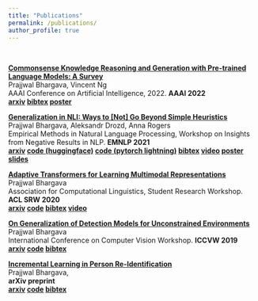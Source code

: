 ```yaml
---
title: "Publications"
permalink: /publications/
author_profile: true
---
```

<br>

<b>[Commonsense Knowledge Reasoning and Generation with Pre-trained Language Models: A Survey](../publications/commonsense_survey_aaai_2022)</b> <br>
Prajjwal Bhargava, Vincent Ng <br>
AAAI Conference on Artificial Intelligence, 2022. <b> AAAI 2022 </b><br>
<b> [arxiv](https://arxiv.org/abs/2201.12438)  [bibtex](https://raw.githubusercontent.com/prajjwal1/prajjwal1.github.io/master/bibtex/commonsense_survey_aaai_22.bib) [poster](https://github.com/prajjwal1/prajjwal1.github.io/raw/master/research/aaai-22/survey_poster.pdf)</b>


<b>[Generalization in NLI: Ways to [Not] Go Beyond Simple Heuristics](../publications/GeneralizationNliEmnlp)</b> <br>
Prajjwal Bhargava, Aleksandr Drozd, Anna Rogers <br>
Empirical Methods in Natural Language Processing, Workshop on Insights from Negative Results in NLP. <b> EMNLP 2021 </b><br>
<b> [arxiv](https://arxiv.org/abs/2110.01518)  [code (huggingface)](https://github.com/prajjwal1/generalize_lm_nli)  [code (pytorch lightning)](https://github.com/vecto-ai/langmo)  [bibtex](https://raw.githubusercontent.com/prajjwal1/prajjwal1.github.io/master/bibtex/generalize_lm_nli.bib)  [video](https://www.youtube.com/watch?v=ByQu3J6Ji7E) [poster](https://github.com/prajjwal1/prajjwal1.github.io/raw/master/research/emnlp-21/NLI_Generalization_EMNLP_Poster.pdf) [slides](https://github.com/prajjwal1/prajjwal1.github.io/raw/master/research/emnlp-21/chinese_room_presentation.pdf)</b>


<b>[Adaptive Transformers for Learning Multimodal Representations](../publications/adaptive_tfmr_acl_srw_2020)</b> <br>
Prajjwal Bhargava <br>
Association for Computational Linguistics, Student Research Workshop. <b>ACL SRW 2020</b><br>
<b> [arxiv](https://arxiv.org/abs/2005.07486) [code](https://github.com/prajjwal1/adaptive_transformer) [bibtex](https://raw.githubusercontent.com/prajjwal1/prajjwal1.github.io/master/bibtex/adaptive_transformer.bib) [video](http://slideslive.com/38928637) </b>


<b>[On Generalization of Detection Models for Unconstrained Environments](../publications/GenDetectionIccvw19)</b> <br>
Prajjwal Bhargava <br>
International Conference on Computer Vision Workshop. <b>ICCVW 2019</b><br>
<b> [arxiv](https://arxiv.org/abs/1909.13080) [code](https://github.com/prajjwal1/autonomous-object-detection) [bibtex](https://raw.githubusercontent.com/prajjwal1/prajjwal1.github.io/master/bibtex/gen_detection_models_iccvw19.bib)</b>

<b>[Incremental Learning in Person Re-Identification](../publications/IncrementalPersonReid)</b> <br>
Prajjwal Bhargava, <br>
<b>arXiv preprint</b><br>
<b> [arxiv](https://arxiv.org/abs/1808.06281) [code](https://github.com/prajjwal1/person-reid-incremental) [bibtex](https://raw.githubusercontent.com/prajjwal1/prajjwal1.github.io/master/bibtex/incremental_person_reid.bib)</b>


